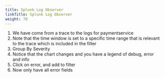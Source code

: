 ```yaml
---
title: Splunk Log Observer
linkTitle: Splunk Log Observer
weight: 70
---
```


1. We have come from a trace to the logs for paymentservice
2. Note that the time window is set to a specific time range that is relevant to the trace which is included in the filter
3. Group By Severity
4. Notice that the chart changes and you have a legend of debug, error and info
5. Click on error, and add to filter
6. Now only have all error fields
